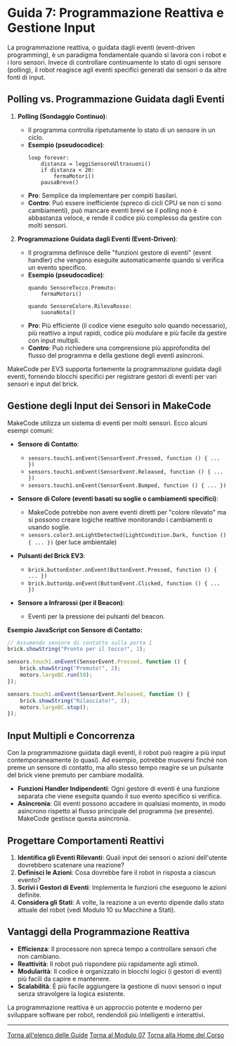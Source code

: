 # Guida 7: Programmazione Reattiva e Gestione Input

La programmazione reattiva, o guidata dagli eventi (event-driven programming), è un paradigma fondamentale quando si lavora con i robot e i loro sensori. Invece di controllare continuamente lo stato di ogni sensore (polling), il robot reagisce agli eventi specifici generati dai sensori o da altre fonti di input.

## Polling vs. Programmazione Guidata dagli Eventi

1.  **Polling (Sondaggio Continuo)**:
    *   Il programma controlla ripetutamente lo stato di un sensore in un ciclo.
    *   **Esempio (pseudocodice)**:
        ```
        loop forever:
            distanza = leggiSensoreUltrasuoni()
            if distanza < 20:
                fermaMotori()
            pausaBreve()
        ```
    *   **Pro**: Semplice da implementare per compiti basilari.
    *   **Contro**: Può essere inefficiente (spreco di cicli CPU se non ci sono cambiamenti), può mancare eventi brevi se il polling non è abbastanza veloce, e rende il codice più complesso da gestire con molti sensori.

2.  **Programmazione Guidata dagli Eventi (Event-Driven)**:
    *   Il programma definisce delle "funzioni gestore di eventi" (event handler) che vengono eseguite automaticamente quando si verifica un evento specifico.
    *   **Esempio (pseudocodice)**:
        ```
        quando SensoreTocco.Premuto:
            fermaMotori()

        quando SensoreColore.RilevaRosso:
            suonaNota()
        ```
    *   **Pro**: Più efficiente (il codice viene eseguito solo quando necessario), più reattivo a input rapidi, codice più modulare e più facile da gestire con input multipli.
    *   **Contro**: Può richiedere una comprensione più approfondita del flusso del programma e della gestione degli eventi asincroni.

MakeCode per EV3 supporta fortemente la programmazione guidata dagli eventi, fornendo blocchi specifici per registrare gestori di eventi per vari sensori e input del brick.

## Gestione degli Input dei Sensori in MakeCode

MakeCode utilizza un sistema di eventi per molti sensori. Ecco alcuni esempi comuni:

*   **Sensore di Contatto**:
    *   `sensors.touch1.onEvent(SensorEvent.Pressed, function () { ... })`
    *   `sensors.touch1.onEvent(SensorEvent.Released, function () { ... })`
    *   `sensors.touch1.onEvent(SensorEvent.Bumped, function () { ... })`

*   **Sensore di Colore (eventi basati su soglie o cambiamenti specifici)**:
    *   MakeCode potrebbe non avere eventi diretti per "colore rilevato" ma si possono creare logiche reattive monitorando i cambiamenti o usando soglie.
    *   `sensors.color3.onLightDetected(LightCondition.Dark, function () { ... })` (per luce ambientale)

*   **Pulsanti del Brick EV3**:
    *   `brick.buttonEnter.onEvent(ButtonEvent.Pressed, function () { ... })`
    *   `brick.buttonUp.onEvent(ButtonEvent.Clicked, function () { ... })`

*   **Sensore a Infrarossi (per il Beacon)**:
    *   Eventi per la pressione dei pulsanti del beacon.

**Esempio JavaScript con Sensore di Contatto:**

```javascript
// Assumendo sensore di contatto sulla porta 1
brick.showString("Pronto per il tocco!", 1);

sensors.touch1.onEvent(SensorEvent.Pressed, function () {
    brick.showString("Premuto!", 2);
    motors.largeBC.run(50);
});

sensors.touch1.onEvent(SensorEvent.Released, function () {
    brick.showString("Rilasciato!", 3);
    motors.largeBC.stop();
});
```

## Input Multipli e Concorrenza

Con la programmazione guidata dagli eventi, il robot può reagire a più input contemporaneamente (o quasi). Ad esempio, potrebbe muoversi finché non preme un sensore di contatto, ma allo stesso tempo reagire se un pulsante del brick viene premuto per cambiare modalità.

*   **Funzioni Handler Indipendenti**: Ogni gestore di eventi è una funzione separata che viene eseguita quando il suo evento specifico si verifica.
*   **Asincronia**: Gli eventi possono accadere in qualsiasi momento, in modo asincrono rispetto al flusso principale del programma (se presente). MakeCode gestisce questa asincronia.

## Progettare Comportamenti Reattivi

1.  **Identifica gli Eventi Rilevanti**: Quali input dei sensori o azioni dell'utente dovrebbero scatenare una reazione?
2.  **Definisci le Azioni**: Cosa dovrebbe fare il robot in risposta a ciascun evento?
3.  **Scrivi i Gestori di Eventi**: Implementa le funzioni che eseguono le azioni definite.
4.  **Considera gli Stati**: A volte, la reazione a un evento dipende dallo stato attuale del robot (vedi Modulo 10 su Macchine a Stati).

## Vantaggi della Programmazione Reattiva

*   **Efficienza**: Il processore non spreca tempo a controllare sensori che non cambiano.
*   **Reattività**: Il robot può rispondere più rapidamente agli stimoli.
*   **Modularità**: Il codice è organizzato in blocchi logici (i gestori di eventi) più facili da capire e mantenere.
*   **Scalabilità**: È più facile aggiungere la gestione di nuovi sensori o input senza stravolgere la logica esistente.

La programmazione reattiva è un approccio potente e moderno per sviluppare software per robot, rendendoli più intelligenti e interattivi.

---

[Torna all'elenco delle Guide](./README.md)
[Torna al Modulo 07](../README.md)
[Torna alla Home del Corso](../../../README.md)